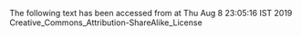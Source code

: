 The following text has been accessed from at Thu Aug 8 23:05:16 IST 2019
Creative_Commons_Attribution-ShareAlike_License
